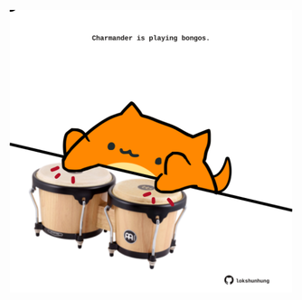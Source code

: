 <!-- built at 15/09/2025, 04:00:40 UTC -->
<p align="center">
  <img width="500" height="500" src="./ReadmeImage.svg">
</p>
